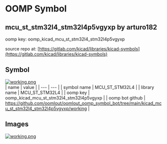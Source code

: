 # OOMP Symbol  
## mcu_st_stm32l4_stm32l4p5vgyxp  by arturo182  
  
oomp key: oomp_kicad_mcu_st_stm32l4_stm32l4p5vgyxp  
  
source repo at: [https://gitlab.com/kicad/libraries/kicad-symbols](https://gitlab.com/kicad/libraries/kicad-symbols)  
## Symbol  
  
[![working.png](working_600.png)](working.png)  
| name | value | 
| --- | --- | 
| symbol name | MCU_ST_STM32L4 | 
| library name | MCU_ST_STM32L4 | 
| oomp key | oomp_kicad_mcu_st_stm32l4_stm32l4p5vgyxp | 
| oomp bot github | https://github.com/oomlout/oomlout_oomp_symbol_bot/tree/main/kicad_mcu_st_stm32l4_stm32l4p5vgyxp/working | 
## Images  
  
[![working.png](working_140.png)](working.png)  
